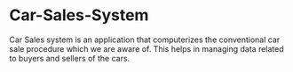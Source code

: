 # Car-Sales-System
Car Sales system is an application that computerizes the conventional car sale procedure which we are aware of. This helps in managing data related to buyers and sellers of the cars.
